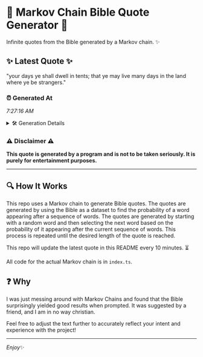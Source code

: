 # 📖 Markov Chain Bible Quote Generator 📖

Infinite quotes from the Bible generated by a Markov chain. ✨

## ✨ Latest Quote ✨
"your days ye shall dwell in tents; that ye may live many days in the land where ye be strangers."

### ⏰ Generated At
*7:27:16 AM*

<details>
    <summary>🛠️ Generation Details</summary>
    <p>
        <strong>🌱 Seed:</strong> your<br>
        <strong>🔄 Iterations:</strong> 19<br>
        <strong>📜 Context History:</strong><br>[ your ]: days<br>[ your, days ]: ye<br>[ your, days, ye ]: shall<br>[ your, days, ye, shall ]: dwell<br>[ your, days, ye, shall, dwell ]: in<br>[ your, days, ye, shall, dwell, in ]: tents;<br>[ days, ye, shall, dwell, in, tents; ]: that<br>[ ye, shall, dwell, in, tents;, that ]: ye<br>[ shall, dwell, in, tents;, that, ye ]: may<br>[ dwell, in, tents;, that, ye, may ]: live<br>[ in, tents;, that, ye, may, live ]: many<br>[ tents;, that, ye, may, live, many ]: days<br>[ that, ye, may, live, many, days ]: in<br>[ ye, may, live, many, days, in ]: the<br>[ may, live, many, days, in, the ]: land<br>[ live, many, days, in, the, land ]: where<br>[ many, days, in, the, land, where ]: ye<br>[ days, in, the, land, where, ye ]: be<br>[ in, the, land, where, ye, be ]: strangers.<br>
    </p>
</details>

### ⚠️ Disclaimer ⚠️
**This quote is generated by a program and is not to be taken seriously. It is purely for entertainment purposes.**

---

## 🔍 How It Works

This repo uses a Markov chain to generate Bible quotes. The quotes are generated by using the Bible as a dataset to find the probability of a word appearing after a sequence of words. The quotes are generated by starting with a random word and then selecting the next word based on the probability of it appearing after the current sequence of words. This process is repeated until the desired length of the quote is reached.

This repo will update the latest quote in this README every 10 minutes. ⏳

All code for the actual Markov chain is in `index.ts`.

## ❓ Why

I was just messing around with Markov Chains and found that the Bible surprisingly yielded good results when prompted. 
It was suggested by a friend, and I am in no way christian.

Feel free to adjust the text further to accurately reflect your intent and experience with the project!

---

*Enjoy*✨
